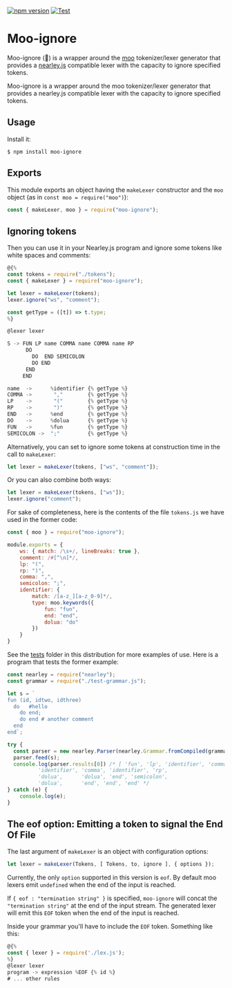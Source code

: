 [![npm version](https://badge.fury.io/js/moo-ignore.svg)](https://badge.fury.io/js/moo-ignore)
[![Test](https://github.com/ULL-ESIT-PL/moo-ignore/actions/workflows/node.yml/badge.svg?branch=main)](https://github.com/ULL-ESIT-PL/moo-ignore/actions/workflows/node.yml)

# Moo-ignore

Moo-ignore (🐄) is a wrapper around the [moo](https://www.npmjs.com/package/moo) tokenizer/lexer generator that provides a [nearley.js](https://github.com/hardmath123/nearley) compatible lexer with the capacity to ignore specified tokens.

Moo-ignore is a wrapper around the moo tokenizer/lexer generator that provides a nearley.js compatible lexer with the capacity to ignore specified tokens.

## Usage

Install it: 

```
$ npm install moo-ignore
``` 

## Exports

This module exports an object having the `makeLexer` constructor and the `moo` object (as in `const moo = require("moo")`):

```js
const { makeLexer, moo } = require("moo-ignore");
```

## Ignoring tokens

Then you can use it in your Nearley.js program and ignore some tokens like white spaces and comments:


```js
@{%
const tokens = require("./tokens");
const { makeLexer } = require("moo-ignore");

let lexer = makeLexer(tokens);
lexer.ignore("ws", "comment");

const getType = ([t]) => t.type;
%}

@lexer lexer

S -> FUN LP name COMMA name COMMA name RP 
      DO 
        DO  END SEMICOLON 
        DO END 
      END
     END

name  ->      %identifier {% getType %}
COMMA ->       ","        {% getType %}
LP    ->       "("        {% getType %}
RP    ->       ")"        {% getType %}
END   ->      %end        {% getType %}
DO    ->      %dolua      {% getType %}
FUN   ->      %fun        {% getType %}
SEMICOLON ->  ";"         {% getType %}
```

Alternatively, you can set to ignore some tokens at construction time in the call to `makeLexer`:

```js
let lexer = makeLexer(tokens, ["ws", "comment"]);
```

Or you can also combine both ways:

```js
let lexer = makeLexer(tokens, ["ws"]);
lexer.ignore("comment");
```

For sake of completeness, here is the contents of the file `tokens.js` we have used in the former code:

```js
const { moo } = require("moo-ignore");

module.exports = {
    ws: { match: /\s+/, lineBreaks: true },
    comment: /#[^\n]*/,
    lp: "(",
    rp: ")",
    comma: ",",
    semicolon: ";",
    identifier: {
        match: /[a-z_][a-z_0-9]*/,
        type: moo.keywords({
            fun: "fun",
            end: "end",
            dolua: "do"
        })
    }
}
```

See the [tests](https://github.com/ULL-ESIT-PL/moo-ignore/tree/main/test) folder in this distribution for more examples of use. Here is a program that tests the former example:

```js
const nearley = require("nearley");
const grammar = require("./test-grammar.js");

let s = `
fun (id, idtwo, idthree)  
  do   #hello
    do end;
    do end # another comment
  end 
end`;

try {
  const parser = new nearley.Parser(nearley.Grammar.fromCompiled(grammar));
  parser.feed(s);
  console.log(parser.results[0]) /* [ 'fun', 'lp', 'identifier', 'comma',
          'identifier', 'comma', 'identifier', 'rp',
          'dolua',      'dolua', 'end', 'semicolon',
          'dolua',      'end', 'end', 'end' */
} catch (e) {
    console.log(e);
}
```

## The eof option: Emitting a token to signal the End Of File

The last  argument of `makeLexer` is an object with configuration options:

```js
let lexer = makeLexer(Tokens, [ Tokens, to, ignore ], { options });
```


Currently, the only `option` supported in this version is `eof`. 
By default moo lexers emit `undefined` when the end of the input is reached.

If `{ eof : "termination string" }` is specified, `moo-ignore` will concat the `"termination string"`  at the end of the input stream. The generated lexer will emit this `EOF` token when the end of the input is reached. 

Inside your grammar you'll have to include the `EOF` token. Something like this:

```js
@{%
const { lexer } = require('./lex.js');
%}
@lexer lexer
program -> expression %EOF {% id %}
# ... other rules
```